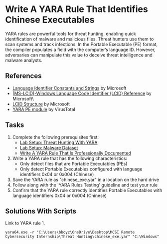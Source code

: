 # Write A YARA Rule That Identifies Chinese Executables
YARA rules are powerful tools for threat hunting, enabling quick identification of malware and malicious files. Threat hunters use them to scan systems and track infections. In the Portable Executable (PE) format, the compiler populates a field with the computer’s language ID. However, adversaries can manipulate this value to deceive threat intelligence and malware analysts.

## References
- [Language Identifier Constants and Strings](https://docs.microsoft.com/en-us/windows/desktop/intl/language-identifier-constants-and-strings) by Microsoft
- [[MS-LCID]-Windows Language Code Identifier (LCID) Reference](https://docs.microsoft.com/en-us/openspecs/windows_protocols/ms-lcid/70feba9f-294e-491e-b6eb-56532684c37f) by Microsoft\
- [LCID Structure](https://docs.microsoft.com/en-us/openspecs/windows_protocols/ms-lcid/63d3d639-7fd2-4afb-abbe-0d5b5551eef8#Appendix_A_Target_8) by Microsoft
- [YARA PE module](https://yara.readthedocs.io/en/stable/modules/pe.html#c.language) by VirusTotal

## Tasks
1. Complete the following prerequisites first:
   - [Lab Setup: Threat Hunting With YARA](https://github.com/aaronamran/MCSI-Remote-Cybersecurity-Internship/blob/main/Threat%20Hunting/threat-hunting-yara.md)
   - [Lab Setup: Malware Dataset](https://github.com/aaronamran/MCSI-Remote-Cybersecurity-Internship/blob/main/Threat%20Hunting/malware-dataset.md)
   - [Write A YARA Rule That Is Professionally Documented](https://github.com/aaronamran/MCSI-Remote-Cybersecurity-Internship/blob/main/Threat%20Hunting/pro-documented-yara-rule.md)
2. Write a YARA rule that has the following characteristics:
   - Only detect files that are Portable Executables (PEs)
   - Only detect Portable Executables configured with language identifiers 0x04 or 0x004 (Chinese)
3. Save the YARA rule as "chinese_exe.yar" in a location on the hard drive
4. Follow along with the 'YARA Rules Testing' guideline and test your rule
5. Confirm that the YARA rule correctly identifies Portable Executables with language identifiers 0x04 or 0x004 (Chinese)

## Solutions With Scripts
Link to YARA rule
1. 

`yara64.exe -r "C:\Users\bboyz\OneDrive\Desktop\MCSI Remote Cybersecurity Internship\Threat Hunting\chinese_exe.yar" "C:\Windows"`
